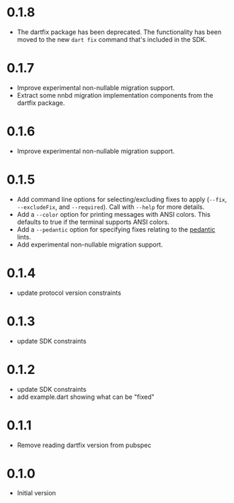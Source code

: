# 0.1.8
* The dartfix package has been deprecated. The functionality has been moved to
  the new `dart fix` command that's included in the SDK.

# 0.1.7
* Improve experimental non-nullable migration support.
* Extract some nnbd migration implementation components from the dartfix
  package.

# 0.1.6
* Improve experimental non-nullable migration support.

# 0.1.5
* Add command line options for selecting/excluding fixes to apply (`--fix`,
  `--excludeFix`, and `--required`). Call with `--help` for more details.
* Add a `--color` option for printing messages with ANSI colors. This defaults
  to true if the terminal supports ANSI colors.
* Add a `--pedantic` option for specifying fixes relating to the [pedantic]
  lints.
* Add experimental non-nullable migration support.

[pedantic]: https://pub.dev/packages/pedantic

# 0.1.4
 * update protocol version constraints

# 0.1.3
 * update SDK constraints

# 0.1.2
 * update SDK constraints
 * add example.dart showing what can be "fixed"

# 0.1.1
 * Remove reading dartfix version from pubspec

# 0.1.0
 * Initial version
